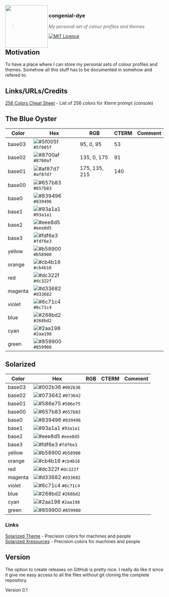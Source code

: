 <img src="https://wiewaldi.github.io/images-n-badges/images/RZ-Amper_Logo_135x135.png" align="left" width="135px" height="135px" />

### congenial-dye
> *My personal set of colour profiles and themes*

[![MIT Licence](https://wiewaldi.github.io/images-n-badges/badges/licence_mit.svg)](https://opensource.org/licenses/mit-license.php)

## Motivation
To have a place where I can store my personal sets of colour profiles and
themes. Somehow all this stuff has to be documented in somehow and refered to.

## Links/URLs/Credits  
[256 Colors Cheat Sheet](https://www.ditig.com/256-colors-cheat-sheet) - List of 256 colors for Xterm prompt (console)  

## The Blue Oyster
| Color         | Hex | RGB | CTERM | Comment |
|---|---|---|---|---|
| base03        |    ![#5f005f](https://via.placeholder.com/15/002b36/5f005f.png) `#5f005f`| 95, 0, 95     | 53  |    |
| base02        |    ![#8700af](https://via.placeholder.com/15/073642/8700af.png) `#8700af`| 135, 0, 175   | 91  |    |
| base01        |    ![#af87d7](https://via.placeholder.com/15/586e75/af87d7.png) `#af87d7`| 175, 135, 215 | 140 |    |
| base00        |    ![#657b83](https://via.placeholder.com/15/657b83/657b83.png) `#657b83`|               |     |    |
| base0         |    ![#839496](https://via.placeholder.com/15/839496/839496.png) `#839496`|               |     |    |
| base1         |    ![#93a1a1](https://via.placeholder.com/15/93a1a1/93a1a1.png) `#93a1a1`|               |     |    |
| base2         |    ![#eee8d5](https://via.placeholder.com/15/eee8d5/eee8d5.png) `#eee8d5`|               |     |    |
| base3         |    ![#fdf6e3](https://via.placeholder.com/15/fdf6e3/fdf6e3.png) `#fdf6e3`|               |     |    |
| yellow        |    ![#b58900](https://via.placeholder.com/15/b58900/b58900.png) `#b58900`|               |     |    |
| orange        |    ![#cb4b16](https://via.placeholder.com/15/cb4b16/cb4b16.png) `#cb4b16`|               |     |    |
| red           |    ![#dc322f](https://via.placeholder.com/15/dc322f/dc322f.png) `#dc322f`|               |     |    |
| magenta       |    ![#d33682](https://via.placeholder.com/15/d33682/d33682.png) `#d33682`|               |     |    |
| violet        |    ![#6c71c4](https://via.placeholder.com/15/6c71c4/6c71c4.png) `#6c71c4`|               |     |    |
| blue          |    ![#268bd2](https://via.placeholder.com/15/268bd2/268bd2.png) `#268bd2`|               |     |    |
| cyan          |    ![#2aa198](https://via.placeholder.com/15/2aa198/2aa198.png) `#2aa198`|               |     |    |
| green         |    ![#859900](https://via.placeholder.com/15/859900/859900.png) `#859900`|               |     |    |

## Solarized

| Color         | Hex | RGB | CTERM | Comment |
|---|---|---|---|---|
| base03        |    ![#002b36](https://via.placeholder.com/15/002b36/002b36.png) `#002b36`|               |     |    |
| base02        |    ![#073642](https://via.placeholder.com/15/073642/073642.png) `#073642`|               |     |    |
| base01        |    ![#586e75](https://via.placeholder.com/15/586e75/586e75.png) `#586e75`|               |     |    |
| base00        |    ![#657b83](https://via.placeholder.com/15/657b83/657b83.png) `#657b83`|               |     |    |
| base0         |    ![#839496](https://via.placeholder.com/15/839496/839496.png) `#839496`|               |     |    |
| base1         |    ![#93a1a1](https://via.placeholder.com/15/93a1a1/93a1a1.png) `#93a1a1`|               |     |    |
| base2         |    ![#eee8d5](https://via.placeholder.com/15/eee8d5/eee8d5.png) `#eee8d5`|               |     |    |
| base3         |    ![#fdf6e3](https://via.placeholder.com/15/fdf6e3/fdf6e3.png) `#fdf6e3`|               |     |    |
| yellow        |    ![#b58900](https://via.placeholder.com/15/b58900/b58900.png) `#b58900`|               |     |    |
| orange        |    ![#cb4b16](https://via.placeholder.com/15/cb4b16/cb4b16.png) `#cb4b16`|               |     |    |
| red           |    ![#dc322f](https://via.placeholder.com/15/dc322f/dc322f.png) `#dc322f`|               |     |    |
| magenta       |    ![#d33682](https://via.placeholder.com/15/d33682/d33682.png) `#d33682`|               |     |    |
| violet        |    ![#6c71c4](https://via.placeholder.com/15/6c71c4/6c71c4.png) `#6c71c4`|               |     |    |
| blue          |    ![#268bd2](https://via.placeholder.com/15/268bd2/268bd2.png) `#268bd2`|               |     |    |
| cyan          |    ![#2aa198](https://via.placeholder.com/15/2aa198/2aa198.png) `#2aa198`|               |     |    |
| green         |    ![#859900](https://via.placeholder.com/15/859900/859900.png) `#859900`|               |     |    |

### Links
[Solarized Theme](https://github.com/altercation/solarized) - Precision colors for machines and people  
[Solarized Xresources](https://github.com/solarized/xresources) - Precision colors for machines and people  

## Version
The option to create releases on GitHub is pretty nice. I really do like it
since it give me easy access to all the files without git cloning the complete
repository.  

Version 0.1
